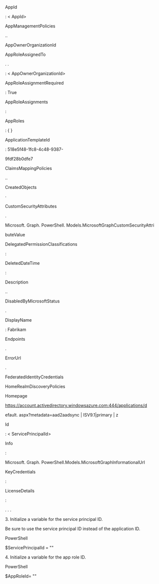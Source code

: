 AppId

: < AppId>

AppManagementPolicies

..

AppOwnerOrganizationId

AppRoleAssignedTo

. .

: < AppOwnerOrganizationId>

AppRoleAssignmentRequired

: True

AppRoleAssignments

:

AppRoles

: {<AppRoleId> }

ApplicationTemplateId

: 518e5f48-1fc8-4c48-9387-

9fdf28b0dfe7

ClaimsMappingPolicies

..

CreatedObjects

·

CustomSecurityAttributes

.

Microsoft. Graph. PowerShell. Models.MicrosoftGraphCustomSecurityAttri

buteValue

DelegatedPermissionClassifications

:

DeletedDateTime

:

Description

..

DisabledByMicrosoftStatus

.

DisplayName

: Fabrikam

Endpoints

.

ErrorUrl

.

FederatedIdentityCredentials

HomeRealmDiscoveryPolicies

Homepage

https://account.activedirectory.windowsazure.com:444/applications/d

efault. aspx?metadata=aad2aadsync | ISV9.1|primary | z

Id

: < ServicePrincipalId>

Info

:

Microsoft. Graph. PowerShell.Models.MicrosoftGraphInformationalUrl

KeyCredentials

:

LicenseDetails

:

. . .

3\. Initialize a variable for the service principal ID.

Be sure to use the service principal ID instead of the application ID.

PowerShell

$ServicePrincipalId = "<ServicePrincipalId>"

4\. Initialize a variable for the app role ID.

PowerShell

$AppRoleId= "<AppRoleId>"
